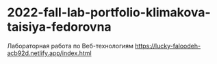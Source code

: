 # 2022-fall-lab-portfolio-klimakova-taisiya-fedorovna
Лабораторная работа по Веб-технологиям
https://lucky-faloodeh-acb92d.netlify.app/index.html
